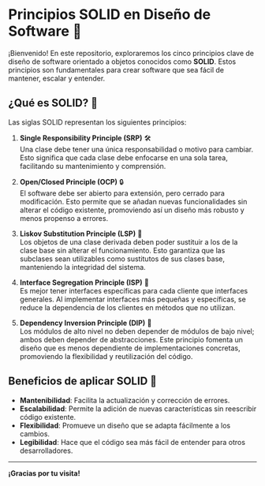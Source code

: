 # Principios SOLID en Diseño de Software 🚀

¡Bienvenido! En este repositorio, exploraremos los cinco principios clave de diseño de software orientado a objetos conocidos como **SOLID**. Estos principios son fundamentales para crear software que sea fácil de mantener, escalar y entender. 

## ¿Qué es SOLID? 🤔

Las siglas SOLID representan los siguientes principios:

1. **Single Responsibility Principle (SRP)** 🛠️  
   Una clase debe tener una única responsabilidad o motivo para cambiar. Esto significa que cada clase debe enfocarse en una sola tarea, facilitando su mantenimiento y comprensión.

2. **Open/Closed Principle (OCP)** 🔒  
   El software debe ser abierto para extensión, pero cerrado para modificación. Esto permite que se añadan nuevas funcionalidades sin alterar el código existente, promoviendo así un diseño más robusto y menos propenso a errores.

3. **Liskov Substitution Principle (LSP)** 🔄  
   Los objetos de una clase derivada deben poder sustituir a los de la clase base sin alterar el funcionamiento. Esto garantiza que las subclases sean utilizables como sustitutos de sus clases base, manteniendo la integridad del sistema.

4. **Interface Segregation Principle (ISP)** 📏  
   Es mejor tener interfaces específicas para cada cliente que interfaces generales. Al implementar interfaces más pequeñas y específicas, se reduce la dependencia de los clientes en métodos que no utilizan.

5. **Dependency Inversion Principle (DIP)** 🔄  
   Los módulos de alto nivel no deben depender de módulos de bajo nivel; ambos deben depender de abstracciones. Este principio fomenta un diseño que es menos dependiente de implementaciones concretas, promoviendo la flexibilidad y reutilización del código.

## Beneficios de aplicar SOLID 🌟

- **Mantenibilidad**: Facilita la actualización y corrección de errores.
- **Escalabilidad**: Permite la adición de nuevas características sin reescribir código existente.
- **Flexibilidad**: Promueve un diseño que se adapta fácilmente a los cambios.
- **Legibilidad**: Hace que el código sea más fácil de entender para otros desarrolladores.


---

**¡Gracias por tu visita!**